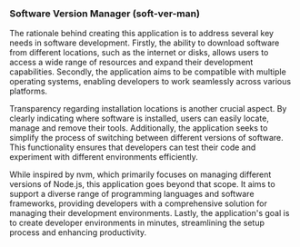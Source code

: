 ### Software Version Manager (soft-ver-man)

The rationale behind creating this application is to address several key needs in software development. 
Firstly, the ability to download software from different locations, such as the internet or disks, 
allows users to access a wide range of resources and expand their development capabilities. 
Secondly, the application aims to be compatible with multiple operating systems, 
enabling developers to work seamlessly across various platforms.

Transparency regarding installation locations is another crucial aspect. 
By clearly indicating where software is installed, users can easily locate, manage and remove their tools. 
Additionally, the application seeks to simplify the process of switching between different versions of software. 
This functionality ensures that developers can test their code and experiment with different environments efficiently.

While inspired by nvm, which primarily focuses on managing different versions of Node.js, 
this application goes beyond that scope. 
It aims to support a diverse range of programming languages and software frameworks, 
providing developers with a comprehensive solution for managing their development environments. 
Lastly, the application's goal is to create developer environments in minutes, 
streamlining the setup process and enhancing productivity.
